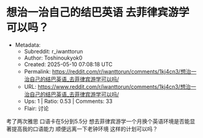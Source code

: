 # 想治一治自己的结巴英语 去菲律宾游学可以吗？

- Metadata:
  - Subreddit: r_iwanttorun
  - Author: Toshinoukyok0
  - Created: 2025-05-10 07:08:18 UTC
  - Permalink: https://reddit.com/r/iwanttorun/comments/1kj4cn3/想治一治自己的结巴英语_去菲律宾游学可以吗/
  - URL: https://www.reddit.com/r/iwanttorun/comments/1kj4cn3/想治一治自己的结巴英语_去菲律宾游学可以吗/
  - Ups: 1 | Ratio: 0.53 | Comments: 33
  - Flair: 讨论


考了两次雅思 口语卡在5分到5.5分
想去菲律宾游学一个月换个英语环境是否能显著提高我的口语能力
顺便远离一下老钟环境 这样的计划可以吗？


